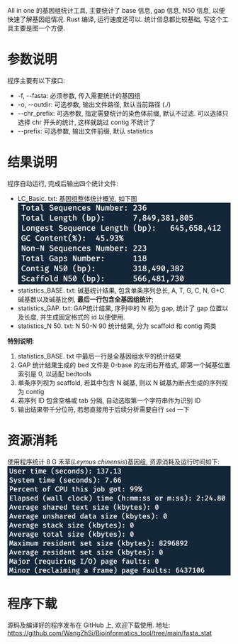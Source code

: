 
All in one 的基因组统计工具, 主要统计了 base 信息, gap 信息, N50 信息, 以便快速了解基因组情况. Rust 编译, 运行速度还可以. 统计信息都比较基础, 写这个工具主要是图一个方便.

# 参数说明

程序主要有以下接口:
- -f, --fasta: 必须参数, 传入需要统计的基因组
- -o, --outdir: 可选参数, 输出文件路径, 默认当前路径 (./)
- --chr_prefix: 可选参数, 指定需要统计的染色体前缀, 默认不过滤. 可以选择只选择 chr 开头的统计, 这样就跳过 contig 不统计了
- --prefix: 可选参数, 输出文件前缀, 默认 statistics

# 结果说明

程序自动运行, 完成后输出四个统计文件:
- LC_Basic. txt: 基因组整体统计概览, 如下图
	![](https://raw.githubusercontent.com/WangZhSi/WangZhSi.github.io/main/_images/Rust%E7%BB%9F%E8%AE%A1_1.png)
- statistics_BASE. txt: 碱基统计结果, 包含单条序列总长, A, T, G, C, N, G+C 碱基数以及碱基比例, **最后一行包含全基因组统计**;
- statistics_GAP. txt: GAP统计结果, 序列中的 N 视为 gap, 统计了 gap 位置以及长度, 并生成固定格式的 id 以便使用.
- statistics_N 50. txt: N 50-N 90 统计结果, 分为 scaffold 和 contig 两类

**特别说明**:
1. statistics_BASE. txt 中最后一行是全基因组水平的统计结果
2. GAP 统计结果生成的 bed 文件是 0-base 的左闭右开格式, 即第一个碱基位置索引是 0, 以适配 bedtools
3. 单条序列视为 scaffold, 若其中包含 N 碱基, 则以 N 碱基为断点生成的序列视为 contig
4. 若序列 ID 包含空格或 tab 分隔, 自动选取第一个字符串作为识别 ID
5. 输出结果带千分位符, 若想直接用于后续分析需要自行 `sed` 一下

# 资源消耗

使用程序统计 8 G 禾草(_Leymus chinensis_)基因组, 资源消耗及运行时间如下:
        ![](https://raw.githubusercontent.com/WangZhSi/WangZhSi.github.io/main/_images/Rust%E7%BB%9F%E8%AE%A1_2.png)

# 程序下载

源码及编译好的程序发布在 GitHub 上, 欢迎下载使用.
地址: 
https://github.com/WangZhSi/Bioinformatics_tool/tree/main/fasta_stat